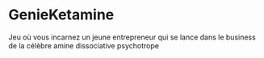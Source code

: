 # GenieKetamine
Jeu où vous incarnez un jeune entrepreneur qui se lance dans le business de la célèbre amine dissociative psychotrope
